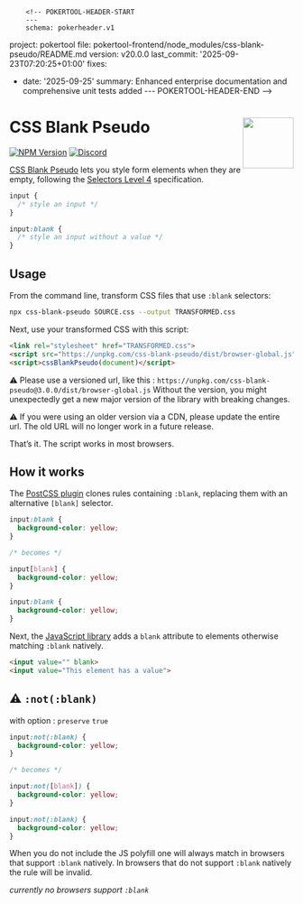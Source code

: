         <!-- POKERTOOL-HEADER-START
        ---
        schema: pokerheader.v1
project: pokertool
file: pokertool-frontend/node_modules/css-blank-pseudo/README.md
version: v20.0.0
last_commit: '2025-09-23T07:20:25+01:00'
fixes:
- date: '2025-09-25'
  summary: Enhanced enterprise documentation and comprehensive unit tests added
        ---
        POKERTOOL-HEADER-END -->
# CSS Blank Pseudo [<img src="http://jonathantneal.github.io/js-logo.svg" alt="" width="90" height="90" align="right">][CSS Blank Pseudo]

[![NPM Version][npm-img]][npm-url]
[<img alt="Discord" src="https://shields.io/badge/Discord-5865F2?logo=discord&logoColor=white">][discord]

[CSS Blank Pseudo] lets you style form elements when they are empty, following
the [Selectors Level 4] specification.

```css
input {
  /* style an input */
}

input:blank {
  /* style an input without a value */
}
```

## Usage

From the command line, transform CSS files that use `:blank` selectors:

```bash
npx css-blank-pseudo SOURCE.css --output TRANSFORMED.css
```

Next, use your transformed CSS with this script:

```html
<link rel="stylesheet" href="TRANSFORMED.css">
<script src="https://unpkg.com/css-blank-pseudo/dist/browser-global.js"></script>
<script>cssBlankPseudo(document)</script>
```

⚠️ Please use a versioned url, like this : `https://unpkg.com/css-blank-pseudo@3.0.0/dist/browser-global.js`
Without the version, you might unexpectedly get a new major version of the library with breaking changes.

⚠️ If you were using an older version via a CDN, please update the entire url.
The old URL will no longer work in a future release.

That’s it. The script works in most browsers.

## How it works

The [PostCSS plugin](README-POSTCSS.md) clones rules containing `:blank`,
replacing them with an alternative `[blank]` selector.

```css
input:blank {
  background-color: yellow;
}

/* becomes */

input[blank] {
  background-color: yellow;
}

input:blank {
  background-color: yellow;
}
```

Next, the [JavaScript library](README-BROWSER.md) adds a `blank` attribute to
elements otherwise matching `:blank` natively.

```html
<input value="" blank>
<input value="This element has a value">
```

## ⚠️ `:not(:blank)`

with option : `preserve` `true`

```css
input:not(:blank) {
  background-color: yellow;
}

/* becomes */

input:not([blank]) {
  background-color: yellow;
}

input:not(:blank) {
  background-color: yellow;
}
```

When you do not include the JS polyfill one will always match in browsers that support `:blank` natively.
In browsers that do not support `:blank` natively the rule will be invalid.

_currently no browsers support `:blank`_


[discord]: https://discord.gg/bUadyRwkJS
[npm-img]: https://img.shields.io/npm/v/css-blank-pseudo.svg
[npm-url]: https://www.npmjs.com/package/css-blank-pseudo

[CSS Blank Pseudo]: https://github.com/csstools/postcss-plugins/tree/main/plugins/css-blank-pseudo
[PostCSS Preset Env]: https://preset-env.cssdb.org/
[Selectors Level 4]: https://drafts.csswg.org/selectors-4/#blank

